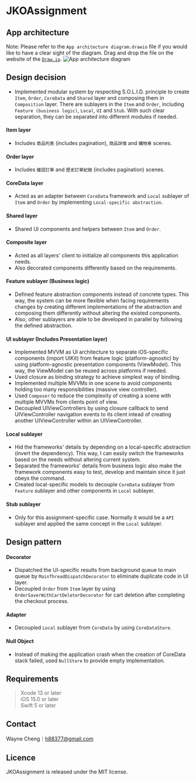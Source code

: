 # JKOAssignment
## App architecture
Note: 
Please refer to the `App architecture diagram.drawio` file if you would like to have a clear sight of the diagram. 
Drag and drop the file on the website of the [`Draw.io`](https://app.diagrams.net/).
![App architecture diagram](https://github.com/h88377/JKOAssignment/assets/66559497/1dae2d9a-9a34-4981-a061-23467bcf44a0)

## Design decision
* Implemented modular system by respecting S.O.L.I.D. principle to create `Item`, `Order`, `CoreData` and `Shared` layer and composing them in `Composition` layer. There are sublayers in the `Item` and `Order`, including `Feature (business logic)`, `Local`, `UI` and `Stub`. With such clear separation, they can be separated into different modules if needed.

#### Item layer
* Includes `商品列表` (includes pagination), `商品詳情` and `購物車` scenes.

#### Order layer
* Includes `確認訂單` and `歷史訂單紀錄` (includes pagination) scenes.

#### CoreData layer
* Acted as an adapter between `CoreData` framework and `Local` sublayer of `Item` and `Order` by implementing `Local-specific abstraction`.

#### Shared layer
* Shared UI components and helpers between `Item` and `Order`.

#### Composite layer
* Acted as all layers' client to initialize all components this application needs.
* Also decorated components differently based on the requirements.

#### Feature sublayer (Business logic)
* Defined feature abstraction components instead of concrete types. This way, the system can be more flexible when facing requirements changes by creating different implementations of the abstraction and composing them differently without altering the existed components.  
* Also, other sublayers are able to be developed in parallel by following the defined abstraction.

#### UI sublayer (Includes Presentation layer)
* Implemented MVVM as UI architecture to separate iOS-specific components (import UIKit) from feature logic (platform-agnostic) by using platform-agnostic presentation components (ViewModel). This way, the ViewModel can be reused across platforms if needed.
* Used closure as binding strategy to achieve simplest way of binding. 
* Implemented multiple MVVMs in one scene to avoid components holding too many responsibilities (massive view controller).
* Used `Composer` to reduce the complexity of creating a scene with multiple MVVMs from clients point of view.
* Decoupled UIViewControllers by using closure callback to send UIViewController navigation events to its client intead of creating another UIViewController within an UIViewController.

#### Local sublayer
* Hid the frameworks' details by depending on a local-specific abstraction (invert the dependency). This way, I can easily switch the frameworks based on the needs without altering current system.
* Separated the frameworks' details from business logic also make the framework components easy to test, develop and maintain since it just obeys the command.
* Created local-specific models to decouple `CoreData` sublayer from `Feature` sublayer and other components in `Local` sublayer.

#### Stub sublayer
* Only for this assignment-specific case. Normally it would be a `API` sublayer and applied the same concept in the `Local` sublayer.

## Design pattern

#### Decorator
* Dispatched the UI-specific results from background queue to main queue by `MainThreadDispatchDecorator` to eliminate duplicate code in UI layer.
* Decoupled `Order` from `Item` layer by using `OrderSaverWithCartDeleterDecorator` for cart deletion after completing the checkout process.
#### Adapter
* Decoupled `Local` sublayer from `CoreData` by using `CoreDataStore`.
#### Null Object
* Instead of making the application crash when the creation of CoreData stack failed, used `NullStore` to provide empty implementation.

## Requirements
> Xcode 13 or later  
> iOS 15.0 or later  
> Swift 5 or later

## Contact
Wayne Cheng｜h88377@gmail.com   

## Licence
JKOAssignment is released under the MIT license.
